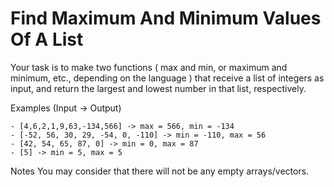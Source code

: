 # Find Maximum And Minimum Values Of A List

Your task is to make two functions ( max and min, or maximum and minimum, etc., depending on the language ) that receive a list of integers as input, and return the largest and lowest number in that list, respectively.

Examples (Input -> Output)

```
- [4,6,2,1,9,63,-134,566] -> max = 566, min = -134
- [-52, 56, 30, 29, -54, 0, -110] -> min = -110, max = 56
- [42, 54, 65, 87, 0] -> min = 0, max = 87
- [5] -> min = 5, max = 5
```

Notes
You may consider that there will not be any empty arrays/vectors.
